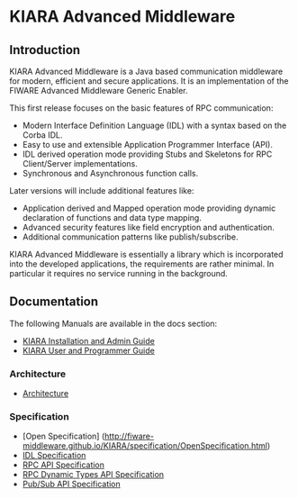 # KIARA Advanced Middleware

## Introduction

KIARA Advanced Middleware is a Java based communication middleware for modern,
efficient and secure applications.
It is an implementation of the FIWARE Advanced Middleware Generic Enabler.

This first release focuses on the basic features of RPC communication:

* Modern Interface Definition Language (IDL) with a syntax based on the Corba IDL.
* Easy to use and extensible Application Programmer Interface (API).
* IDL derived operation mode providing Stubs and Skeletons for RPC
  Client/Server implementations.
* Synchronous and Asynchronous function calls.

Later versions will include additional features like:

* Application derived and Mapped operation mode providing dynamic declaration 
of functions and data type mapping.
* Advanced security features like field encryption and authentication.
* Additional communication patterns like publish/subscribe.

KIARA Advanced Middleware is essentially a library which is incorporated into
the developed applications, the requirements are rather minimal.
In particular it requires no service running in the background.

## Documentation
The following Manuals are available in the docs section:

* [KIARA Installation and Admin Guide](http://fiware-middleware.github.io/KIARA/manuals/Installation_and_Admin_Guide.html)
* [KIARA User and Programmer Guide](http://fiware-middleware.github.io/KIARA/manuals/User_and_Programmer_Guide.html)

### Architecture
* [Architecture](http://fiware-middleware.github.io/KIARA/specification/Architecture)

### Specification
* [Open Specification] (http://fiware-middleware.github.io/KIARA/specification/OpenSpecification.html)
* [IDL Specification](http://fiware-middleware.github.io/KIARA/specification/Middleware_IDL_Specification.html)
* [RPC API Specification](http://fiware-middleware.github.io/KIARA/specification/Middleware_RPC_API_Specification.html)
* [RPC Dynamic Types API Specification](http://fiware-middleware.github.io/KIARA/specification/Middleware_RPC_Dynamic_Types_API_Specification.html)
* [Pub/Sub API Specification](doc/specification/Middleware_RPC_Dynamic_Types_API_Specification.md)
